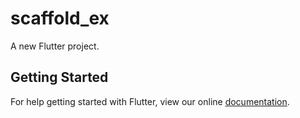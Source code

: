 # scaffold_ex

A new Flutter project.

## Getting Started

For help getting started with Flutter, view our online
[documentation](https://flutter.io/).
